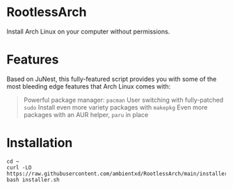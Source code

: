 # RootlessArch
Install Arch Linux on your computer without permissions.

# Features
Based on JuNest, this fully-featured script provides you with some of the most bleeding edge features that Arch Linux comes with:
> Powerful package manager: `pacman`
> User switching with fully-patched `sudo`
> Install even more variety packages with `makepkg`
> Even more packages with an AUR helper, `paru` in place

# Installation
```
cd ~ 
curl -LO https://raw.githubusercontent.com/ambientxd/RootlessArch/main/installer.sh
bash installer.sh
```
